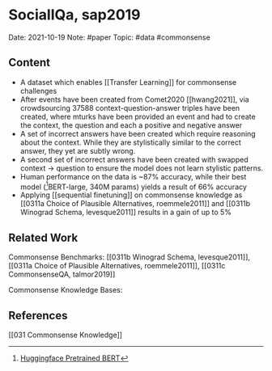 # SocialIQa, sap2019
Date: 2021-10-19
Note: #paper 
Topic: #data #commonsense

## Content
- A dataset which enables [[Transfer Learning]] for commonsense challenges
- After events have been created from Comet2020 [[hwang2021]], via crowdsourcing 37588 context-question-answer triples have been created, where mturks have been provided an event and had to create the context, the question and each a positive and negative answer
- A set of incorrect answers have been created which require reasoning about the context. While they are stylistically similar to the correct answer, they yet are subtly wrong.
- A second set of incorrect answers have been created with swapped context -> question to ensure the model does not learn stylistic patterns.
- Human performance on the data is ~87% accuracy, while their best model ([^1]BERT-large, 340M params) yields a result of 66% accuracy
- Applying [[sequential finetuning]] on commonsense knowledge as [[0311a  Choice of Plausible Alternatives, roemmele2011]] and [[0311b Winograd Schema, levesque2011]] results in a gain of up to 5%


## Related Work

Commonsense Benchmarks: [[0311b Winograd Schema, levesque2011]], [[0311a  Choice of Plausible Alternatives, roemmele2011]], [[0311c CommonsenseQA, talmor2019]]

Commonsense Knowledge Bases: 


## References
[[031 Commonsense Knowledge]]


[^1]: [Huggingface Pretrained BERT](https:/github.com/huggingface/pytorch-pretrained-BERT)